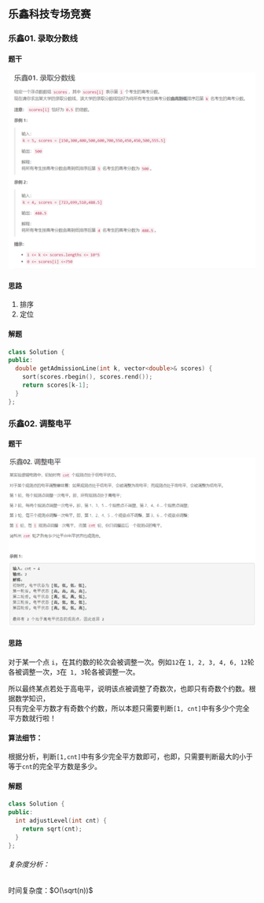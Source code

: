 ## 乐鑫科技专场竞赛

### 乐鑫01. 录取分数线

#### 题干

![录取分数线](../../image/competition/le-xin/get-admission-line.png)

#### 思路

1. 排序
2. 定位

#### 解题

```c++
class Solution {
public:
  double getAdmissionLine(int k, vector<double>& scores) {
    sort(scores.rbegin(), scores.rend());
    return scores[k-1];
  }
};
```

### 乐鑫02. 调整电平

#### 题干

![img.png](../../image/competition/le-xin/adjust-level.png)

#### 思路


对于某一个点 `i`，在其约数的轮次会被调整一次。例如`12`在 `1, 2, 3, 4, 6, 12`轮各被调整一次，`3`在` 1, 3`轮各被调整一次。

所以最终某点若处于高电平，说明该点被调整了奇数次，也即只有奇数个约数。根据数学知识，\
只有完全平方数才有奇数个约数，所以本题只需要判断`[1, cnt]`中有多少个完全平方数就行啦！

#### 算法细节：
根据分析，判断`[1,cnt]`中有多少完全平方数即可，也即，只需要判断最大的小于等于`cnt`的完全平方数是多少。

#### 解题

```c++
class Solution {
public:
  int adjustLevel(int cnt) {
    return sqrt(cnt);
  }
};
```

###### 复杂度分析：

时间复杂度：$O(\sqrt(n))$

